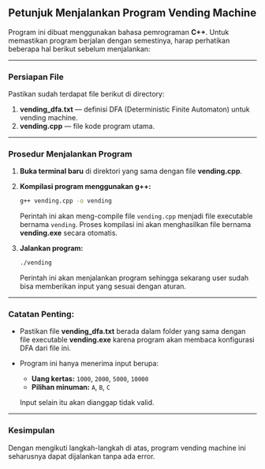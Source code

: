 ## Petunjuk Menjalankan Program Vending Machine

Program ini dibuat menggunakan bahasa pemrograman **C++**. Untuk memastikan program berjalan dengan semestinya, harap perhatikan beberapa hal berikut sebelum menjalankan:

---

### Persiapan File
Pastikan sudah terdapat file berikut di directory:
1. **vending_dfa.txt** — definisi DFA (Deterministic Finite Automaton) untuk vending machine.
2. **vending.cpp** — file kode program utama.

---

### Prosedur Menjalankan Program

1. **Buka terminal baru** di direktori yang sama dengan file **vending.cpp**.

2. **Kompilasi program menggunakan g++:**

   ```bash
   g++ vending.cpp -o vending
   ```

   Perintah ini akan meng-compile file `vending.cpp` menjadi file executable bernama `vending`. Proses kompilasi ini akan menghasilkan file bernama **vending.exe** secara      otomatis.

3. **Jalankan program:**

   ```bash
   ./vending
   ```
   Perintah ini akan menjalankan program sehingga sekarang user sudah bisa memberikan input yang sesuai dengan aturan.
---

### Catatan Penting:
- Pastikan file **vending_dfa.txt** berada dalam folder yang sama dengan file executable **vending.exe** karena program akan membaca konfigurasi DFA dari file ini.
- Program ini hanya menerima input berupa:
  - **Uang kertas:** `1000`, `2000`, `5000`, `10000`
  - **Pilihan minuman:** `A`, `B`, `C`

  Input selain itu akan dianggap tidak valid.

---

### Kesimpulan
Dengan mengikuti langkah-langkah di atas, program vending machine ini seharusnya dapat dijalankan tanpa ada error.
